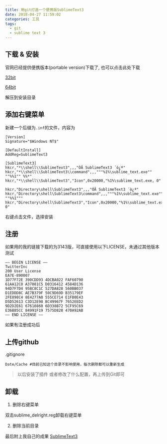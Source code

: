 ```yaml
---
title: 用git打造一个便携版SublimeText3
date: 2018-04-27 11:59:02
categories: 工具
tags:
  - git
  - sublime text 3
---
```


## 下载 & 安装
  官网已经提供便携版本(portable version)下载了, 也可以点击此处下载
  
  [32bit](https://download.sublimetext.com/Sublime%20Text%20Build%203143.zip)

  [64bit](https://download.sublimetext.com/Sublime%20Text%20Build%203143%20x64.zip)

  解压到安装目录
  
## 添加右键菜单

  新建一个后缀为`.inf`的文件，内容为
<!-- more -->
  ```
  [Version]
  Signature="$Windows NT$"

  [DefaultInstall]
  AddReg=SublimeText3

  [SublimeText3]
  hkcr,"*\\shell\\SublimeText3",,,"ÓÃ SublimeText3 ´ò¿ª"
  hkcr,"*\\shell\\SublimeText3\\command",,,"""%1%\sublime_text.exe"" ""%%1"" %%*"
  hkcr,"*\\shell\\SublimeText3","Icon",0x20000,"%1%\sublime_text.exe, 0"

  hkcr,"Directory\shell\SublimeText3",,,"ÓÃ SublimeText3 ´ò¿ª"
  hkcr,"Directory\shell\SublimeText3\command",,,"""%1%\sublime_text.exe"" ""%%1"""
  hkcr,"Directory\shell\SublimeText3","Icon",0x20000,"%1%\sublime_text.exe, 0"
  ```

  右键点击文件，选择安装
## 注册
  如果用的我的链接下载的为3143版，可直接使用以下LICENSE，未通过其他版本测试
  ```
  —– BEGIN LICENSE —–  
  TwitterInc  
  200 User License  
  EA7E-890007  
  1D77F72E 390CDD93 4DCBA022 FAF60790  
  61AA12C0 A37081C5 D0316412 4584D136  
  94D7F7D4 95BC8C1C 527DA828 560BB037  
  D1EDDD8C AE7B379F 50C9D69D B35179EF  
  2FE898C4 8E4277A8 555CE714 E1FB0E43  
  D5D52613 C3D12E98 BC49967F 7652EED2  
  9D2D2E61 67610860 6D338B72 5CF95C69  
  E36B85CC 84991F19 7575D828 470A92AB  
  —— END LICENSE ——  
  ```

  如果有注册成功后 
## 上传github
  .gitignore
  ```
  Date/Cache #目前已知这个目录不影响使用，每次删除都可以重新生成
  ```
>以后安装了插件 或者修改了什么配置，再上传到Git即可

## 卸载
1. 删除右键菜单

  双击sublime_delright.reg卸载右键菜单

2. 删除当前目录

最后附上我自己的成果 [SublimeText3](https://github.com/liuxingjun/Sublime-Text-3)

